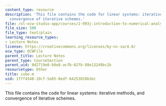 ```yaml
---
content_type: resource
description: 'This file contains the code for linear systems: iterative methods, and
  convergence of iterative schemes.'
file: /ol-ocw-studio-app/courses/2-993j-introduction-to-numerical-analysis-for-engineering-13-002j-spring-2005/1fff454810cf5e658edf64253010b3ec_cube.m
file_size: 508
file_type: text/plain
learning_resource_types:
- Lecture Notes
license: https://creativecommons.org/licenses/by-nc-sa/4.0/
ocw_type: OCWFile
parent_title: Lecture Notes
parent_type: CourseSection
parent_uid: 0d2719e8-b8e8-acfb-62fb-88e13249bc1b
resourcetype: Other
title: cube.m
uid: 1fff4548-10cf-5e65-8edf-64253010b3ec
---
```

This file contains the code for linear systems: iterative methods, and convergence of iterative schemes.